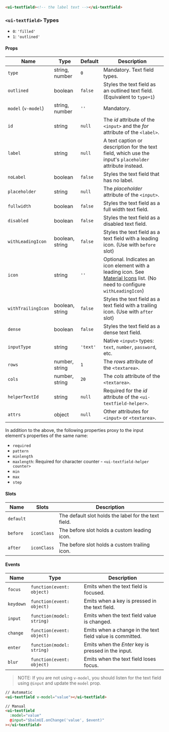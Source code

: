 ```html
<ui-textfield><!-- the label text --></ui-textfield>
```

### `<ui-textfield>` Types

- `0`: `'filled'`
- `1`: `'outlined'`

#### Props

| Name                | Type            | Default  | Description                                                                                                                            |
| ------------------- | --------------- | -------- | -------------------------------------------------------------------------------------------------------------------------------------- |
| `type`              | string, number  | `0`      | Mandatory. Text field types.                                                                                                           |
| `outlined`          | boolean         | `false`  | Styles the text field as an outlined text field. (Equivalent to `type=1`)                                                              |
| `model` (`v-model`) | string, number  | `''`     | Mandatory.                                                                                                                             |
| `id`                | string          | `null`   | The _id_ attribute of the `<input>` and the _for_ attribute of the `<label>`.                                                          |
| `label`             | string          | `null`   | A text caption or description for the text field, which use the input's `placeholder` attribute instead.                               |
| `noLabel`           | boolean         | `false`  | Styles the text field that has no label.                                                                                               |
| `placeholder`       | string          | `null`   | The _placeholder_ attribute of the `<input>`.                                                                                          |
| `fullwidth`         | boolean         | `false`  | Styles the text field as a full width text field.                                                                                      |
| `disabled`          | boolean         | `false`  | Styles the text field as a disabled text field.                                                                                        |
| `withLeadingIcon`   | boolean, string | `false`  | Styles the text field as a text field with a leading icon. (Use with `before` slot)                                                    |
| `icon`              | string          | `''`     | Optional. Indicates an icon element with a leading icon. See [Material Icons](/#/icons) list. (No need to configure `withLeadingIcon`) |
| `withTrailingIcon`  | boolean, string | `false`  | Styles the text field as a text field with a trailing icon. (Use with `after` slot)                                                    |
| `dense`             | boolean         | `false`  | Styles the text field as a dense text field.                                                                                           |
| `inputType`         | string          | `'text'` | Native `<input>` types: `text`, `number`, `password`, etc.                                                                             |
| `rows`              | number, string  | `1`      | The _rows_ attribute of the `<textarea>`.                                                                                              |
| `cols`              | number, string  | `20`     | The _cols_ attribute of the `<textarea>`.                                                                                              |
| `helperTextId`      | string          | `null`   | Required for the _id_ attribute of the `<ui-textfield-helper>`.                                                                        |
| `attrs`             | object          | `null`   | Other attributes for `<input>` or `<textarea>`.                                                                                        |

In addition to the above, the following properties proxy to the input element's properties of the same name:

- `required`
- `pattern`
- `minlength`
- `maxlength`: Required for character counter - `<ui-textfield-helper counter>`
- `min`
- `max`
- `step`

#### Slots

| Name      | Slots       | Description                                          |
| --------- | ----------- | ---------------------------------------------------- |
| `default` |             | The default slot holds the label for the text field. |
| `before`  | `iconClass` | The before slot holds a custom leading icon.         |
| `after`   | `iconClass` | The before slot holds a custom trailing icon.        |

#### Events

| Name      | Type                      | Description                                               |
| --------- | ------------------------- | --------------------------------------------------------- |
| `focus`   | `function(event: object)` | Emits when the text field is focused.                     |
| `keydown` | `function(event: object)` | Emits when a key is pressed in the text field.            |
| `input`   | `function(model: string)` | Emits when the text field value is changed.               |
| `change`  | `function(event: object)` | Emits when a change in the text field value is committed. |
| `enter`   | `function(model: string)` | Emits when the _Enter_ key is pressed in the input.       |
| `blur`    | `function(event: object)` | Emits when the text field loses focus.                    |

> NOTE: If you are not using `v-model`, you should listen for the text field using `@input` and update the `model` prop.

```html
// Automatic
<ui-textfield v-model="value"></ui-textfield>

// Manual
<ui-textfield
  :model="value"
  @input="$balmUI.onChange('value', $event)"
></ui-textfield>
```
